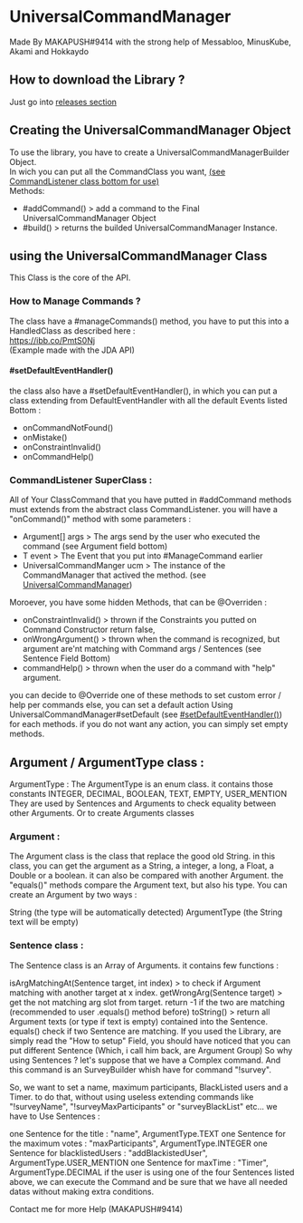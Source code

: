 # UniversalCommandManager
Made By MAKAPUSH#9414 with the strong help of Messabloo, MinusKube, Akami and Hokkaydo  

## How to download the Library ?  
Just go into [releases section](https://github.com/Maxalus/UniversalCommandManager/releases)  

## Creating the UniversalCommandManager Object  
To use the library, you have to create a UniversalCommandManagerBuilder Object.   
In wich you can put all the CommandClass you want, [(see CommandListener class bottom for use)]()  
Methods: 
- #addCommand() > add a command to the Final UniversalCommandManager Object
- #build() > returns the builded UniversalCommandManager Instance.

## using the UniversalCommandManager Class
This Class is the core of the API.
### How to Manage Commands ?  
The class have a #manageCommands() method, you have to put this into a HandledClass as described here :   
https://ibb.co/PmtS0Nj  
(Example made with the JDA API)  

#### #setDefaultEventHandler()
the class also have a #setDefaultEventHandler(), in which you can put a class extending from DefaultEventHandler with all the default Events listed Bottom :   
- onCommandNotFound()
- onMistake()
- onConstraintInvalid()
- onCommandHelp()

### CommandListener SuperClass :  

All of Your ClassCommand that you have putted in #addCommand methods must extends from the abstract class CommandListener.
you will have a "onCommand()" method with some parameters :

- Argument[] args > The args send by the user who executed the command (see Argument field bottom)
- T event > The Event that you put into #ManageCommand earlier
- UniversalCommandManger ucm > The instance of the CommandManager that actived the method. (see [UniversalCommandManager](https://github.com/Maxalus/UniversalCommandManager/new/master?readme=1#using-the-universalcommandmanager-class))

Moroever, you have some hidden Methods, that can be @Overriden :

- onConstraintInvalid() > thrown if the Constraints you putted on Command Constructor return false, 
- onWrongArgument() > thrown when the command is recognized, but argument are'nt matching with Command args / Sentences (see Sentence Field Bottom)
- commandHelp() > thrown when the user do a command with "help" argument.

you can decide to @Override one of these methods to set custom error / help per commands
else, you can set a default action Using UniversalCommandManager#setDefault (see [#setDefaultEventHandler()](https://github.com/Maxalus/UniversalCommandManager/new/master?readme=1#setdefaulteventhandler)) for each methods.
if you do not want any action, you can simply set empty methods.


## Argument / ArgumentType class :
ArgumentType :
The ArgumentType is an enum class.
it contains those constants INTEGER, DECIMAL, BOOLEAN, TEXT, EMPTY, USER_MENTION
They are used by Sentences and Arguments to check equality between other Arguments. Or to create Arguments classes

### Argument :
The Argument class is the class that replace the good old String.
in this class, you can get the argument as a String, a integer, a long, a Float, a Double or a boolean.
it can also be compared with another Argument. the "equals()" methods compare the Argument text, but also his type.
You can create an Argument by two ways :

String (the type will be automatically detected)
ArgumentType (the String text will be empty)


### Sentence class :
The Sentence class is an Array of Arguments.
it contains few functions :

isArgMatchingAt(Sentence target, int index) > to check if Argument matching with another target at x index.
getWrongArg(Sentence target) > get the not matching arg slot from target. return -1 if the two are matching (recommended to user .equals() method before)
toString() > return all Argument texts (or type if text is empty) contained into the Sentence.
equals() check if two Sentence are matching.
If you used the Library, are simply read the "How to setup" Field, you should have noticed that you can put different Sentence (Which, i call him back, are Argument Group)
So why using Sentences ?
let's suppose that we have a Complex command.
And this command is an SurveyBuilder whish have for command "!survey".

So, we want to set a name, maximum participants, BlackListed users and a Timer. to do that, without using useless extending commands like "!surveyName", "!surveyMaxParticipants" or "surveyBlackList" etc... we have to Use Sentences :

one Sentence for the title : "name", ArgumentType.TEXT
one Sentence for the maximum votes : "maxParticipants", ArgumentType.INTEGER
one Sentence for blacklistedUsers : "addBlackistedUser", ArgumentType.USER_MENTION
one Sentence for maxTime : "Timer", ArgumentType.DECIMAL
if the user is using one of the four Sentences listed above, we can execute the Command and be sure that we have all needed datas without making extra conditions.

Contact me for more Help (MAKAPUSH#9414)
